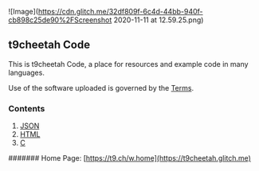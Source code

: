 ![Image](https://cdn.glitch.me/32df809f-6c4d-44bb-940f-cb898c25de90%2FScreenshot 2020-11-11 at 12.59.25.png)
## t9cheetah Code

This is t9cheetah Code, a place for resources and example code in many languages.

Use of the software uploaded is governed by the [Terms](/terms).

### Contents

1. [JSON](/json)
2. [HTML](/html)
3. [C](/c-program)


####### Home Page: [https://t9.ch/w.home](https://t9cheetah.glitch.me)
